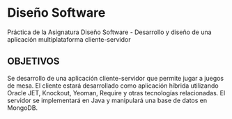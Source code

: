 # Diseño Software
Práctica de la Asignatura Diseño Software - Desarrollo y diseño de una aplicación multiplataforma cliente-servidor

OBJETIVOS
---------

Se desarrollo de una aplicación cliente-servidor que permite jugar a juegos de mesa. 
El cliente estará desarrollado como aplicación híbrida utilizando Oracle JET, Knockout,
Yeoman, Require y otras tecnologías relacionadas.
El servidor se implementará en Java y manipulará una base de datos en MongoDB.
